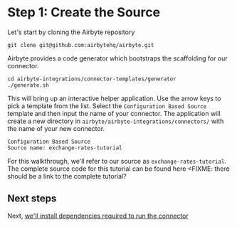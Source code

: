 # Step  1: Create the Source

Let's start by cloning the Airbyte repository

```
git clone git@github.com:airbytehq/airbyte.git
```

Airbyte provides a code generator which bootstraps the scaffolding for our connector.

```
cd airbyte-integrations/connector-templates/generator
./generate.sh
```

This will bring up an interactive helper application. Use the arrow keys to pick a template from the list. Select the `Configuration Based Source` template and then input the name of your connector. The application will create a new directory in `airbyte/airbyte-integrations/connectors/` with the name of your new connector.

```
Configuration Based Source
Source name: exchange-rates-tutorial
```

For this walkthrough, we'll refer to our source as `exchange-rates-tutorial`. The complete source code for this tutorial can be found here <FIXME: there should be a link to the complete tutorial?

## Next steps

Next, [we'll install dependencies required to run the connector](./2-install-dependencies.md)
